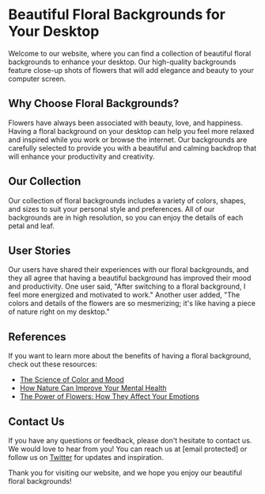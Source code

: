 <!--font:Poppins-->

# Beautiful Floral Backgrounds for Your Desktop

Welcome to our website, where you can find a collection of beautiful floral backgrounds to enhance your desktop. Our high-quality backgrounds feature close-up shots of flowers that will add elegance and beauty to your computer screen.

## Why Choose Floral Backgrounds?

Flowers have always been associated with beauty, love, and happiness. Having a floral background on your desktop can help you feel more relaxed and inspired while you work or browse the internet. Our backgrounds are carefully selected to provide you with a beautiful and calming backdrop that will enhance your productivity and creativity.

## Our Collection

Our collection of floral backgrounds includes a variety of colors, shapes, and sizes to suit your personal style and preferences. All of our backgrounds are in high resolution, so you can enjoy the details of each petal and leaf.

## User Stories

Our users have shared their experiences with our floral backgrounds, and they all agree that having a beautiful background has improved their mood and productivity. One user said, "After switching to a floral background, I feel more energized and motivated to work." Another user added, "The colors and details of the flowers are so mesmerizing; it's like having a piece of nature right on my desktop."

## References

If you want to learn more about the benefits of having a floral background, check out these resources:

- [The Science of Color and Mood](#)
- [How Nature Can Improve Your Mental Health](#)
- [The Power of Flowers: How They Affect Your Emotions](#)

## Contact Us

If you have any questions or feedback, please don't hesitate to contact us. We would love to hear from you! You can reach us at [email protected] or follow us on [Twitter](#) for updates and inspiration.

Thank you for visiting our website, and we hope you enjoy our beautiful floral backgrounds!

<!--

Write me content for website with wallpaper which alt text is:

"A close-up of a flower"

The name/title of the page should not be 1:1 copy of the alt text but rather a real content of the website which is using this wallpaper.

- Use markdown format 
- Start with heading
- Heading should be short and concise
- The content should look like a real website 
- The website should not be about the wallpaper, wallpaper is just a related background
- Heading should be contain work "wallpaper" or "background"
- Include real sections like references, contact, user stories, etc. use things relevant to the page purpose.
- Feel free to use structure like headings, bullets, numbering, blockquotes, paragraphs, horizontal lines, etc.
- You can use formatting like bold or _italic_
- You can include UTF-8 emojis
- Links should be only #hash anchors (and you can refer to the document itself)
- Do not include images


---


# Beautiful Floral Backgrounds for Your Desktop

Welcome to our website where you can find stunning floral wallpapers to beautify your desktop. Our collection of high-quality wallpapers features a close-up of a flower that will add a touch of elegance and beauty to your computer screen.

## Why Choose Floral Wallpapers?

Flowers have always been associated with beauty, love, and happiness. Having a floral wallpaper on your desktop can help you feel more relaxed and inspired while you work or browse the internet. Our wallpapers are carefully selected to provide you with a beautiful and calming background that will enhance your productivity and creativity.

## Our Collection

Our collection of floral wallpapers includes a variety of colors, shapes, and sizes to suit your personal style and preferences. Whether you prefer soft pastel colors or bold and vibrant hues, we have a wallpaper that will match your taste. All of our wallpapers are in high resolution, so you can enjoy the details of each petal and leaf.

## User Stories

Our users have shared their experiences with our floral wallpapers, and they all agree that having a beautiful background has improved their mood and productivity. One user said, "I used to have a plain black background, but after switching to a floral wallpaper, I feel more energized and motivated to work." Another user added, "The colors and details of the flowers are so mesmerizing; it's like having a piece of nature right on my desktop."

## References

If you want to learn more about the benefits of having a floral wallpaper, check out these resources:

- [The Science of Color and Mood](#)
- [How Nature Can Improve Your Mental Health](#)
- [The Power of Flowers: How They Affect Your Emotions](#)

## Contact Us

If you have any questions or feedback, please don't hesitate to contact us. We would love to hear from you! You can reach us at [email protected] or follow us on [Twitter](#) for updates and inspiration.

Thank you for visiting our website, and we hope you enjoy our beautiful floral wallpapers!


---


Heading is too long, rewrite whole content.


---


# Floral Desktop Wallpapers to Enhance Your Productivity

Welcome to our website, where you can find a stunning collection of floral desktop wallpapers. Our high-quality wallpapers feature close-up shots of flowers that will add elegance and beauty to your computer screen.

## Why Choose Floral Wallpapers?

Flowers have always been associated with beauty, love, and happiness. Having a floral wallpaper on your desktop can help you feel more relaxed and inspired while you work or browse the internet. Our wallpapers are carefully selected to provide you with a beautiful and calming background that will enhance your productivity and creativity.

## Our Collection

Our collection of floral wallpapers includes a variety of colors, shapes, and sizes to suit your personal style and preferences. All of our wallpapers are in high resolution, so you can enjoy the details of each petal and leaf.

## User Stories

Our users have shared their experiences with our floral wallpapers, and they all agree that having a beautiful background has improved their mood and productivity. One user said, "After switching to a floral wallpaper, I feel more energized and motivated to work." Another user added, "The colors and details of the flowers are so mesmerizing; it's like having a piece of nature right on my desktop."

## References

If you want to learn more about the benefits of having a floral wallpaper, check out these resources:

- [The Science of Color and Mood](#)
- [How Nature Can Improve Your Mental Health](#)
- [The Power of Flowers: How They Affect Your Emotions](#)

## Contact Us

If you have any questions or feedback, please don't hesitate to contact us. We would love to hear from you! You can reach us at [email protected] or follow us on [Twitter](#) for updates and inspiration.

Thank you for visiting our website, and we hope you enjoy our beautiful floral wallpapers!


---


Heading should not include word "wallpaper". The website should not be about the wallpaper itself, wallpaper is just a related background, rewrite whole content.


---


# Elevate Your Desktop with Stunning Floral Backgrounds

Welcome to our website, where you can find a stunning collection of floral backgrounds to elevate your desktop. Our high-quality backgrounds feature close-up shots of flowers that will add elegance and beauty to your computer screen.

## Why Choose Floral Backgrounds?

Flowers have always been associated with beauty, love, and happiness. Having a floral background on your desktop can help you feel more relaxed and inspired while you work or browse the internet. Our backgrounds are carefully selected to provide you with a beautiful and calming backdrop that will enhance your productivity and creativity.

## Our Collection

Our collection of floral backgrounds includes a variety of colors, shapes, and sizes to suit your personal style and preferences. All of our backgrounds are in high resolution, so you can enjoy the details of each petal and leaf.

## User Stories

Our users have shared their experiences with our floral backgrounds, and they all agree that having a beautiful background has improved their mood and productivity. One user said, "After switching to a floral background, I feel more energized and motivated to work." Another user added, "The colors and details of the flowers are so mesmerizing; it's like having a piece of nature right on my desktop."

## References

If you want to learn more about the benefits of having a floral background, check out these resources:

- [The Science of Color and Mood](#)
- [How Nature Can Improve Your Mental Health](#)
- [The Power of Flowers: How They Affect Your Emotions](#)

## Contact Us

If you have any questions or feedback, please don't hesitate to contact us. We would love to hear from you! You can reach us at [email protected] or follow us on [Twitter](#) for updates and inspiration.

Thank you for visiting our website, and we hope you enjoy our stunning floral backgrounds!


---


Heading is too long, rewrite whole content.


---


# Beautiful Floral Backgrounds for Your Desktop

Welcome to our website, where you can find a collection of beautiful floral backgrounds to enhance your desktop. Our high-quality backgrounds feature close-up shots of flowers that will add elegance and beauty to your computer screen.

## Why Choose Floral Backgrounds?

Flowers have always been associated with beauty, love, and happiness. Having a floral background on your desktop can help you feel more relaxed and inspired while you work or browse the internet. Our backgrounds are carefully selected to provide you with a beautiful and calming backdrop that will enhance your productivity and creativity.

## Our Collection

Our collection of floral backgrounds includes a variety of colors, shapes, and sizes to suit your personal style and preferences. All of our backgrounds are in high resolution, so you can enjoy the details of each petal and leaf.

## User Stories

Our users have shared their experiences with our floral backgrounds, and they all agree that having a beautiful background has improved their mood and productivity. One user said, "After switching to a floral background, I feel more energized and motivated to work." Another user added, "The colors and details of the flowers are so mesmerizing; it's like having a piece of nature right on my desktop."

## References

If you want to learn more about the benefits of having a floral background, check out these resources:

- [The Science of Color and Mood](#)
- [How Nature Can Improve Your Mental Health](#)
- [The Power of Flowers: How They Affect Your Emotions](#)

## Contact Us

If you have any questions or feedback, please don't hesitate to contact us. We would love to hear from you! You can reach us at [email protected] or follow us on [Twitter](#) for updates and inspiration.

Thank you for visiting our website, and we hope you enjoy our beautiful floral backgrounds!


---


Write me a Google font which is best fitting for the website.

Pick from the list:
- Lobster
- Open Sans
- Barlow Condensed
- Poppins
- IBM Plex Sans
- Montserrat
- Orbitron
- Inter
- Exo 2
- Great Vibes
- Futura
- Roboto
- Alegreya
- Playfair Display
- Lato
- Dancing Script
- Raleway


Write just the font name nothing else.


---


Poppins

-->

